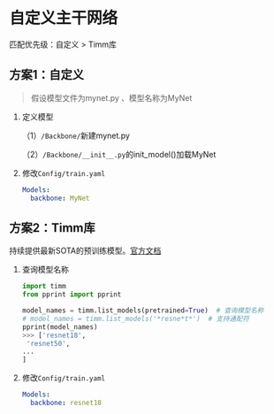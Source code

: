 # 自定义主干网络

匹配优先级：自定义 > Timm库

## 方案1：自定义

>  假设模型文件为mynet.py 、模型名称为MyNet

1. 定义模型

   （1）`/Backbone/`新建mynet.py

   （2）`/Backbone/__init__.py`的init_model()加载MyNet

2. 修改`Config/train.yaml`

   ```yaml
   Models: 
     backbone: MyNet
   ```

   

## 方案2：Timm库

持续提供最新SOTA的预训练模型。[官方文档](https://rwightman.github.io/pytorch-image-models/)

1. 查询模型名称 

   ```python
   import timm
   from pprint import pprint

   model_names = timm.list_models(pretrained=True)  # 查询模型名称
   # model_names = timm.list_models('*resne*t*')  # 支持通配符
   pprint(model_names)
   >>> ['resnet18',
    'resnet50',
   ...
   ]
   ```

2. 修改`Config/train.yaml`

   ```yaml
   Models: 
     backbone: resnet18 
   ```


